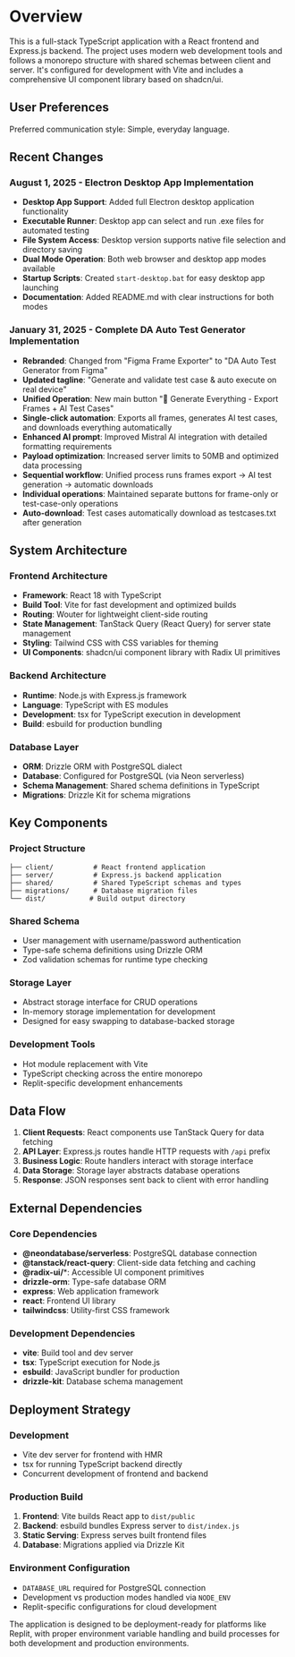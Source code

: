 # Overview

This is a full-stack TypeScript application with a React frontend and Express.js backend. The project uses modern web development tools and follows a monorepo structure with shared schemas between client and server. It's configured for development with Vite and includes a comprehensive UI component library based on shadcn/ui.

## User Preferences

Preferred communication style: Simple, everyday language.

## Recent Changes

### August 1, 2025 - Electron Desktop App Implementation
- **Desktop App Support**: Added full Electron desktop application functionality
- **Executable Runner**: Desktop app can select and run .exe files for automated testing
- **File System Access**: Desktop version supports native file selection and directory saving
- **Dual Mode Operation**: Both web browser and desktop app modes available
- **Startup Scripts**: Created `start-desktop.bat` for easy desktop app launching
- **Documentation**: Added README.md with clear instructions for both modes

### January 31, 2025 - Complete DA Auto Test Generator Implementation
- **Rebranded**: Changed from "Figma Frame Exporter" to "DA Auto Test Generator from Figma"
- **Updated tagline**: "Generate and validate test case & auto execute on real device"
- **Unified Operation**: New main button "🚀 Generate Everything - Export Frames + AI Test Cases"
- **Single-click automation**: Exports all frames, generates AI test cases, and downloads everything automatically
- **Enhanced AI prompt**: Improved Mistral AI integration with detailed formatting requirements
- **Payload optimization**: Increased server limits to 50MB and optimized data processing
- **Sequential workflow**: Unified process runs frames export → AI test generation → automatic downloads
- **Individual operations**: Maintained separate buttons for frame-only or test-case-only operations
- **Auto-download**: Test cases automatically download as testcases.txt after generation

## System Architecture

### Frontend Architecture
- **Framework**: React 18 with TypeScript
- **Build Tool**: Vite for fast development and optimized builds
- **Routing**: Wouter for lightweight client-side routing
- **State Management**: TanStack Query (React Query) for server state management
- **Styling**: Tailwind CSS with CSS variables for theming
- **UI Components**: shadcn/ui component library with Radix UI primitives

### Backend Architecture
- **Runtime**: Node.js with Express.js framework
- **Language**: TypeScript with ES modules
- **Development**: tsx for TypeScript execution in development
- **Build**: esbuild for production bundling

### Database Layer
- **ORM**: Drizzle ORM with PostgreSQL dialect
- **Database**: Configured for PostgreSQL (via Neon serverless)
- **Schema Management**: Shared schema definitions in TypeScript
- **Migrations**: Drizzle Kit for schema migrations

## Key Components

### Project Structure
```
├── client/          # React frontend application
├── server/          # Express.js backend application
├── shared/          # Shared TypeScript schemas and types
├── migrations/      # Database migration files
└── dist/           # Build output directory
```

### Shared Schema
- User management with username/password authentication
- Type-safe schema definitions using Drizzle ORM
- Zod validation schemas for runtime type checking

### Storage Layer
- Abstract storage interface for CRUD operations
- In-memory storage implementation for development
- Designed for easy swapping to database-backed storage

### Development Tools
- Hot module replacement with Vite
- TypeScript checking across the entire monorepo
- Replit-specific development enhancements

## Data Flow

1. **Client Requests**: React components use TanStack Query for data fetching
2. **API Layer**: Express.js routes handle HTTP requests with `/api` prefix
3. **Business Logic**: Route handlers interact with storage interface
4. **Data Storage**: Storage layer abstracts database operations
5. **Response**: JSON responses sent back to client with error handling

## External Dependencies

### Core Dependencies
- **@neondatabase/serverless**: PostgreSQL database connection
- **@tanstack/react-query**: Client-side data fetching and caching
- **@radix-ui/***: Accessible UI component primitives
- **drizzle-orm**: Type-safe database ORM
- **express**: Web application framework
- **react**: Frontend UI library
- **tailwindcss**: Utility-first CSS framework

### Development Dependencies
- **vite**: Build tool and dev server
- **tsx**: TypeScript execution for Node.js
- **esbuild**: JavaScript bundler for production
- **drizzle-kit**: Database schema management

## Deployment Strategy

### Development
- Vite dev server for frontend with HMR
- tsx for running TypeScript backend directly
- Concurrent development of frontend and backend

### Production Build
1. **Frontend**: Vite builds React app to `dist/public`
2. **Backend**: esbuild bundles Express server to `dist/index.js`
3. **Static Serving**: Express serves built frontend files
4. **Database**: Migrations applied via Drizzle Kit

### Environment Configuration
- `DATABASE_URL` required for PostgreSQL connection
- Development vs production modes handled via `NODE_ENV`
- Replit-specific configurations for cloud development

The application is designed to be deployment-ready for platforms like Replit, with proper environment variable handling and build processes for both development and production environments.